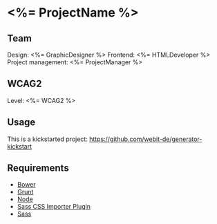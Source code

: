 # <%= ProjectName %>

## Team

Design: <%= GraphicDesigner %>
Frontend: <%= HTMLDeveloper %>
Project management: <%= ProjectManager %>

## WCAG2

Level: <%= WCAG2 %>

## Usage

This is a kickstarted project:  https://github.com/webit-de/generator-kickstart

## Requirements

* [Bower](http://bower.io)
* [Grunt](http://gruntjs.com)
* [Node](https://nodejs.org/)
* [Sass CSS Importer Plugin](https://github.com/chriseppstein/sass-css-importer)
* [Sass](http://sass-lang.com/)
